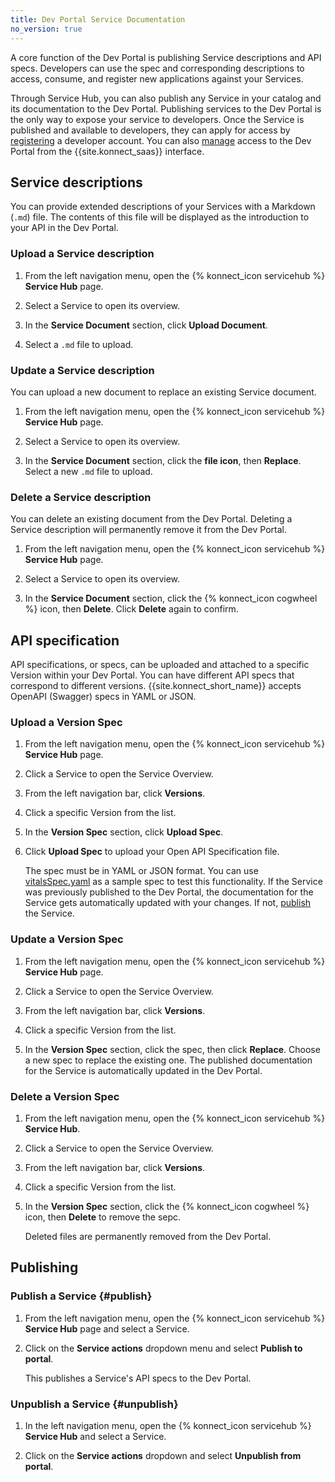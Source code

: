 ```yaml
---
title: Dev Portal Service Documentation
no_version: true
---
```


A core function of the Dev Portal is publishing Service descriptions and API specs. Developers can use the spec and corresponding descriptions to access, consume, and register new applications against your Services.

Through Service Hub, you can also publish any Service in your catalog and its
documentation to the Dev Portal. Publishing services to the Dev Portal is the only way to expose your service to developers. Once the Service is published and available to developers, they can apply for access by [registering](/konnect/dev-portal/dev-reg/) a developer account. You can also [manage](/konnect/dev-portal/access-and-approval/manage-devs/) access to the Dev Portal from the {{site.konnect_saas}} interface.


## Service descriptions

You can provide extended descriptions of your Services with a Markdown (`.md`) file. The contents of this file will be displayed as the introduction to your API in the Dev Portal.
### Upload a Service description

1. From the left navigation menu, open the {% konnect_icon servicehub %} **Service Hub** page.

2. Select a Service to open its overview.

3. In the **Service Document** section, click **Upload Document**.

3. Select a `.md` file to upload.

### Update a Service description

You can upload a new document to replace an existing Service document.

1. From the left navigation menu, open the {% konnect_icon servicehub %} **Service Hub** page.

2. Select a Service to open its overview.

3. In the **Service Document** section, click the **file icon**, then **Replace**. Select a new `.md` file to upload.

### Delete a Service description

You can delete an existing document from the Dev Portal. Deleting a Service description will permanently remove it from the Dev Portal.

1. From the left navigation menu, open the {% konnect_icon servicehub %} **Service Hub** page.

2. Select a Service to open its overview.

3. In the **Service Document** section, click the {% konnect_icon cogwheel %} icon, then **Delete**. Click **Delete** again to confirm.

## API specification

API specifications, or specs, can be uploaded and attached to a specific Version within your Dev Portal. You can have different API specs that correspond to different versions. {{site.konnect_short_name}} accepts OpenAPI (Swagger) specs in YAML or JSON.

### Upload a Version Spec

1. From the left navigation menu, open the {% konnect_icon servicehub %} **Service Hub** page.

2. Click a Service to open the Service Overview.

3. From the left navigation bar, click **Versions**.

4. Click a specific Version from the list.

5. In the **Version Spec** section, click **Upload Spec**.

6. Click **Upload Spec** to upload your Open API Specification file.

    The spec must be in YAML or JSON format. You
    can use [vitalsSpec.yaml](/konnect/vitalsSpec.yaml) as a sample spec to test this functionality.
    If the Service was previously published to the Dev Portal, the documentation
    for the Service gets automatically updated with your changes. If not,
    [publish](/konnect/servicehub/service-documentation/#publishing) the Service.

### Update a Version Spec

1. From the left navigation menu, open the {% konnect_icon servicehub %} **Service Hub** page.

2. Click a Service to open the Service Overview.

3. From the left navigation bar, click **Versions**.

4. Click a specific Version from the list.

5. In the **Version Spec** section, click the spec, then click **Replace**. Choose a new spec to replace the existing one. The published documentation for the Service is automatically updated in the Dev Portal.

### Delete a Version Spec

1. From the left navigation menu, open the {% konnect_icon servicehub %} **Service Hub**.

2. Click a Service to open the Service Overview.

3. From the left navigation bar, click **Versions**.

4. Click a specific Version from the list.

5. In the **Version Spec** section, click the {% konnect_icon cogwheel %} icon, then **Delete** to remove the sepc.

    Deleted files are permanently removed from the Dev Portal.

## Publishing

### Publish a Service {#publish}

1. From the left navigation menu, open the {% konnect_icon servicehub %} **Service Hub** page and select a Service.

2. Click on the **Service actions** dropdown menu and select **Publish to portal**.

    This publishes a Service's API specs to the Dev Portal.

### Unpublish a Service {#unpublish}

1. In the left navigation menu, open the {% konnect_icon servicehub %}
**Service Hub** and select a Service.

2. Click on the **Service actions** dropdown and select **Unpublish from portal**.
